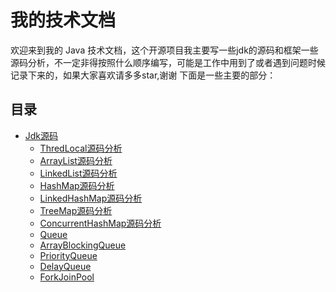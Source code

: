 # 我的技术文档

欢迎来到我的 Java 技术文档，这个开源项目我主要写一些jdk的源码和框架一些源码分析，不一定非得按照什么顺序编写，可能是工作中用到了或者遇到问题时候记录下来的，如果大家喜欢请多多star,谢谢
下面是一些主要的部分：

## 目录
- [Jdk源码](docs/collections/introduction.md)
  - [ThredLocal源码分析](docs/jdk/ThreadLocal.md)
  - [ArrayList源码分析](docs/jdk/ArrayList.md)
  - [LinkedList源码分析](docs/jdk/LinkedList.md)
  - [HashMap源码分析](docs/jdk/HashMap.md)
  - [LinkedHashMap源码分析](docs/jdk/LinkedHashMap.md)
  - [TreeMap源码分析](docs/jdk/TreeMap.md)
  - [ConcurrentHashMap源码分析](docs/jdk/ConcurrentHashMap.md)
  - [Queue](docs/jdk/Queue.md)
  - [ArrayBlockingQueue](docs/jdk/ArrayBlockingQueue.md)
  - [PriorityQueue](docs/jdk/PriorityQueue.md)
  - [DelayQueue](docs/jdk/DelayQueue.md)
  - [ForkJoinPool](docs/jdk/ForkJoinPool.md)
